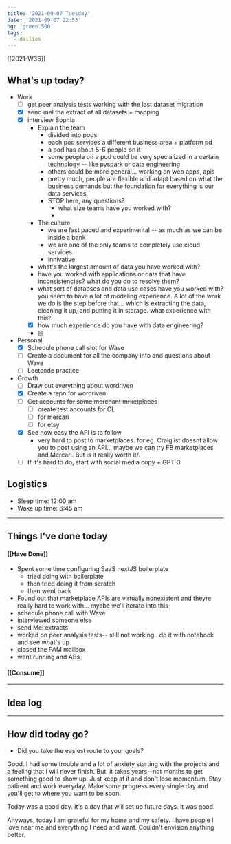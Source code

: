 ```yaml
---
title: '2021-09-07 Tuesday'
date: '2021-09-07 22:53'
bg: 'green.500' 
tags:
  - dailies
---
```


[[2021-W36]]
## What's up today?
- Work
	- [ ] get peer analysis tests working with the last dataset migration
	- [x] send mel the extract of all datasets + mapping
	- [x] interview Sophia
		- Explain the team
			- divided into pods
			- each pod services a different business area + platform pd
			- a pod has about 5-6 people on it
			- some people on a pod could be very specialized in a certain technology -- like pyspark or data engineering
			- others could be more general... working on web apps, apis
			- pretty much, people are flexible and adapt based on what the business demands but the foundation for everything is our data services
			- STOP here, any questions?
				- what size teams have you worked with?
				- 
		- The culture:
			- we are fast paced and experimental -- as much as we can be inside a bank
			- we are one of the only teams to completely use cloud services
			- innivative
		- what's the largest amount of data you have worked with?
		- have you worked with applications or data that have inconsistencies? what do you do to resolve them?
		- what sort of databses and data use cases have you worked with? you seem to have a lot of modeling experience. A lot of the work we do is the step before that... which is extracting the data, cleaning it up, and putting it in storage. what experience with this?
		- [x] how much experience do you have with data engineering?
		- [x] 
- Personal
	- [x] Schedule phone call slot for Wave
	- [ ] Create a document for all the company info and questions about Wave
	- [ ] Leetcode practice
- Growth
	- [ ] Draw out everything about wordriven 
	- [x] Create a repo for wordriven
	- [ ] ~~Get accounts for some merchant mrketplaces~~
		- [ ] create test accounts for CL
		- [ ] for mercari
		- [ ] for etsy
	- [x] See how easy the API is to follow
		- very hard to post to marketplaces. for eg. Craiglist doesnt allow you to post using an API... maybe we can try FB marketplaces and Mercari. But is it really worth it/.
	- [ ] If it's hard to do, start with social media copy + GPT-3

## Logistics
- Sleep time: 12:00 am
- Wake up time: 6:45 am

___________________________
## Things I've done today

#### [[Have Done]]
- Spent some time configuring SaaS nextJS boilerplate
	- tried doing with boilerplate
	- then tried doing it from scratch
	- then went back
- Found out that marketplace APIs are virtually nonexistent and theyre really hard to work with... myabe we'll iterate into this
- schedule phone call with Wave
- interviewed someone else
- send Mel extracts
- worked on peer analysis tests-- still not working.. do it with notebook and see what's up
- closed the PAM mailbox
- went running and ABs
#### [[Consume]]

___________________________

## Idea log

___________________________
## How did today go?
- Did you take the easiest route to your goals?

Good. I had some trouble and a lot of anxiety starting with the projects and a feeling that I will never finish. But, it takes years--not months to get something good to show up. Just keep at it and don't lose momentum. Stay patirent and work everyday. Make some progress every single day and you'll get to where you want to be soon.

Today was a good day. It's a day that will set up future days. it was good.

Anyways, today I am grateful for my home and my safety. I have people I love near me and everything I need and want. Couldn't envision anything better.
